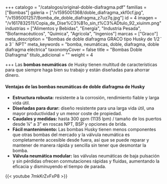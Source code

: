 +++
catalogo = "/catalogos/original-doble-diafragma.pdf"
familias = ["Bombas"]
galeria = ["/v1595001368/doble_diafragma_xkf0cf.jpg", "/v1595001257/Bomba_de_doble_diafragma_z7uz7q.jpg"]
id = 4
imagen = "/v1617832511/Copia_de_Dise%C3%B1o_sin_t%C3%ADtulo_92_xiuinm.png"
industrias = ["Alimentos y Bebidas", "Energía", "Industria Pesada", "Biofarmacéuticos", "Química", "Agrícola", "Ingenios"]
marcas = ["Graco"]
meta_description = "Bombas de doble diafragma GRACO tipo Husky de 1/2¨ a 3¨ NPT"
meta_keywords = "bomba, neumáticas, doble, diafragma, doble diafragma eléctrica"
taxonomyCover = false
title = "Bombas Doble Diafragma"
titulo_adicional = ""
weight = 4

+++
Las **bombas neumáticas** de Husky tienen multitud de características para que siempre haga bien su trabajo y están diseñadas para ahorrar dinero.

#### Ventajas de las bombas neumáticas de doble diafragma de Husky

* **Estructura robusta:** resistente a la corrosión, rendimiento fiable y larga vida útil.
* **Diseñadas para durar:** diseño resistente para una larga vida útil, una mayor productividad y un menor coste de propiedad.
* **Caudales y medidas:** hasta 300 gpm (1135 lpm) / tamaño de los puertos desde ¼” a 3” en roscas NPT, BSP y opciones de brida.
* **Fácil mantenimiento:** Las bombas Husky tienen menos componentes que otras bombas del mercado y la válvula neumática es completamente accesible desde fuera, así que se puede reparar y mantener de manera rápida y sencilla sin tener que desmontar la bomba.
* **Válvula neumática modular:** las válvulas neumáticas de baja pulsación y sin pérdidas ofrecen conmutaciones rápidas y fluidas, aumentando la eficacia y disminuyendo el tiempo de parada.

{{< youtube 7mkKrZvFxP8 >}}